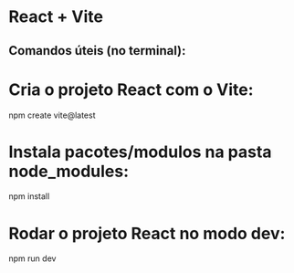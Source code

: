 # React + Vite #

## Comandos úteis (no terminal):

# Cria o projeto React com o Vite:

npm create vite@latest

# Instala pacotes/modulos na pasta node_modules:

npm install 

# Rodar o projeto React no modo dev:

npm run dev



